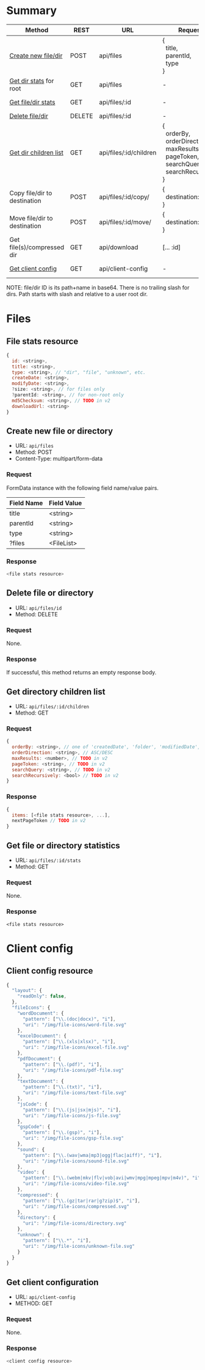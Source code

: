 # Summary

| Method                                                      | REST   | URL                    | Request                             | Response                              |
|-------------------------------------------------------------|--------|------------------------|-------------------------------------|---------------------------------------|
| [Create new file/dir](#create-new-file-or-directory)        | POST   | api/files              | {<br />&nbsp;&nbsp;title,<br />&nbsp;&nbsp;parentId,<br />&nbsp;&nbsp;type<br />} | :file-stats-resource                  |
| [Get dir stats](#get-file-or-directory-statistics) for root | GET    | api/files              | -                                   | :file-stats-resource                  |
| [Get file/dir stats](#get-file-or-directory-statistics)     | GET    | api/files/:id          | -                                   | :file-stats-resource                  |
| [Delete file/dir](#delete-file-or-directory)                | DELETE | api/files/:id          | -                                   | -                                     |
| [Get dir children list](#get-directory-children-list)       | GET    | api/files/:id/children | {<br />&nbsp;&nbsp;orderBy,<br />&nbsp;&nbsp;orderDirection,<br />&nbsp;&nbsp;maxResults,<br />&nbsp;&nbsp;pageToken,<br />&nbsp;&nbsp;searchQuery,<br />&nbsp;&nbsp;searchRecursively<br />}    | {<br />&nbsp;&nbsp;items: [... :file-stats-resource],<br />&nbsp;&nbsp;nextPageToken<br />} |
| Copy file/dir to destination                                | POST   | api/files/:id/copy/    | {<br />&nbsp;&nbsp;destination: :id<br />}                |                                       |
| Move file/dir to destination                                | POST   | api/files/:id/move/    | {<br />&nbsp;&nbsp;destination: :id<br />}                |                                       |
| Get file(s)/compressed dir                                  | GET    | api/download           | [... :id]                           | :binary-data                          |
| [Get client config](#get-client-configuration)              | GET    | api/client-config      | -                                   | :client-config-resource               |

NOTE: file/dir ID is its path+name in base64.  There is no trailing slash for dirs. Path starts with slash and relative to a user root dir.

# Files

## File stats resource

```javascript
{
  id: <string>,
  title: <string>,
  type: <string>, // "dir", "file", "unknown", etc.
  createDate: <string>,
  modifyDate: <string>,
  ?size: <string>, // for files only
  ?parentId: <string>, // for non-root only
  md5Checksum: <string>, // TODO in v2
  downloadUrl: <string>
}
```

## Create new file or directory

* URL: `api/files`
* Method: POST
* Content-Type: multipart/form-data

### Request

FormData instance with the following field name/value pairs.

| Field Name | Field Value |
|------------|--------------|
|  title     | \<string\>   |
|  parentId  | \<string\>   |
|  type      | \<string\>   |
| ?files     | \<FileList\> |

### Response

```javascript
<file stats resource>
```

## Delete file or directory

* URL: `api/files/id`
* Method: DELETE

### Request

None.

### Response

If successful, this method returns an empty response body.

## Get directory children list

* URL: `api/files/:id/children`
* Method: GET

### Request

```javascript
{
  orderBy: <string>, // one of 'createdDate', 'folder', 'modifiedDate', 'quotaBytesUsed', 'title'.
  orderDirection: <string>, // ASC/DESC
  maxResults: <number>, // TODO in v2
  pageToken: <string>, // TODO in v2
  searchQuery: <string>, // TODO in v2
  searchRecursively: <bool> // TODO in v2
}
```

### Response

```javascript
{
  items: [<file stats resource>, ...],
  nextPageToken // TODO in v2
}
```

## Get file or directory statistics

* URL: `api/files/:id/stats`
* Method: GET

### Request

None.

### Response

```
<file stats resource>
```

# Client config

## Client config resource

```javascript
{
  "layout": {
    "readOnly": false,
  },
  "fileIcons": {
    "wordDocument": {
      "pattern": ["\\.(doc|docx)", "i"],
      "uri": "/img/file-icons/word-file.svg"
    },
    "excelDocument": {
      "pattern": ["\\.(xls|xlsx)", "i"],
      "uri": "/img/file-icons/excel-file.svg"
    },
    "pdfDocument": {
      "pattern": ["\\.(pdf)", "i"],
      "uri": "/img/file-icons/pdf-file.svg"
    },
    "textDocument": {
      "pattern": ["\\.(txt)", "i"],
      "uri": "/img/file-icons/text-file.svg"
    },
    "jsCode": {
      "pattern": ["\\.(js|jsx|mjs)", "i"],
      "uri": "/img/file-icons/js-file.svg"
    },
    "gspCode": {
      "pattern": ["\\.(gsp)", "i"],
      "uri": "/img/file-icons/gsp-file.svg"
    },
    "sound": {
      "pattern": ["\\.(wav|wma|mp3|ogg|flac|aiff)", "i"],
      "uri": "/img/file-icons/sound-file.svg"
    },
    "video": {
      "pattern": ["\\.(webm|mkv|flv|vob|avi|wmv|mpg|mpeg|mpv|m4v)", "i"],
      "uri": "/img/file-icons/video-file.svg"
    },
    "compressed": {
      "pattern": ["\\.(gz|tar|rar|g?zip)$", "i"],
      "uri": "/img/file-icons/compressed.svg"
    },
    "directory": {
      "uri": "/img/file-icons/directory.svg"
    },
    "unknown": {
      "pattern": ["\\.*", "i"],
      "uri": "/img/file-icons/unknown-file.svg"
    }
  }
}
```

## Get client configuration

* URL: `api/client-config`
* METHOD: GET

### Request

None.

### Response

```javascript
<client config resource>
```
